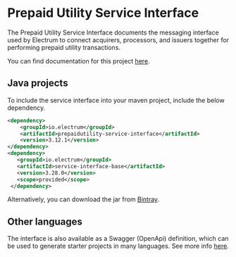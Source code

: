 # Prepaid Utility Service Interface  

The Prepaid Utility Service Interface documents the messaging interface used by Electrum to connect acquirers, processors, and issuers together for performing prepaid utility transactions.

You can find documentation for this project [here](https://electrumpayments.github.io/prepaidutility-service-interface-docs/).

## Java projects

To include the service interface into your maven project, include the below dependency.

```xml
<dependency>
    <groupId>io.electrum</groupId>
    <artifactId>prepaidutility-service-interface</artifactId>
    <version>3.12.1</version>
</dependency>
<dependency>
   <groupId>io.electrum</groupId>
   <artifactId>service-interface-base</artifactId>
   <version>3.28.0</version>
   <scope>provided</scope>
 </dependency>
```

Alternatively, you can download the jar from [Bintray](https://bintray.com/electrumpayments/java-open-source/prepaidutility-service-interface).

## Other languages

The interface is also available as a Swagger (OpenApi) definition, which can be used to generate starter projects in many languages. See more info [here](https://electrumpayments.github.io/prepaidutility-service-interface-docs/specification/swagger/).
